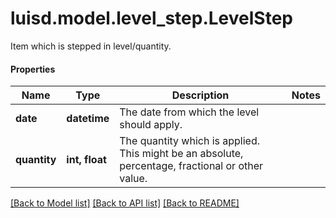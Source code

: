 # luisd.model.level_step.LevelStep

Item which is stepped in level/quantity.

#### Properties
Name | Type | Description | Notes
------------ | ------------- | ------------- | -------------
**date** | **datetime** | The date from which the level should apply. | 
**quantity** | **int, float** | The quantity which is applied. This might be an absolute, percentage, fractional or other value. | 

[[Back to Model list]](../../README.md#documentation-for-models) [[Back to API list]](../../README.md#documentation-for-api-endpoints) [[Back to README]](../../README.md)

